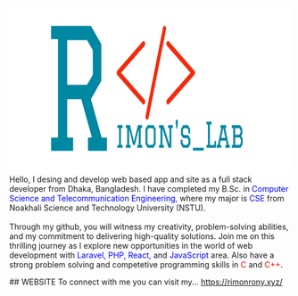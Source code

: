 <img align="center" height="300" src="logo.png" >
Hello, I desing and develop web based app and site as a full stack developer from Dhaka, Bangladesh. I have completed my B.Sc. in <span style="color:blue;">Computer Science and Telecommunication Engineering,</span> where my major is <span style="color:blue;">CSE</span> from Noakhali Science and Technology University (NSTU). 
<br><br>
Through my github, you will witness my creativity, problem-solving abilities, and my commitment to delivering high-quality solutions. Join me on this thrilling journey as I explore new opportunities in the world of web development with <span style="color:blue;">Laravel, PHP, React,</span> and <span style="color:blue;"> JavaScript</span> area. Also have a strong problem solving and competetive programming skills in <span  style="color:red;"> C </span>and <span  style="color:red;"> C++</span>.<br> 
</p>
## WEBSITE 
To connect with me you can visit my...  <a href="https://rimonrony.xyz/">https://rimonrony.xyz/</a>


